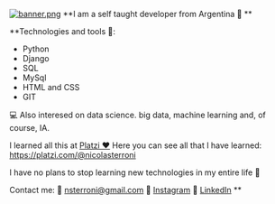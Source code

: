 <p align="center">

[![banner.png](https://i.postimg.cc/8Cx4x2Sh/banner.png)](https://postimg.cc/94ty7NzM)
**I am a self taught developer from Argentina 👋 **

**Technologies and tools 🔧:
- Python
- Django
- SQL
- MySql
- HTML and CSS
- GIT

💻 Also interesed on data science. big data, machine learning and, of course, IA.

I learned all this at [Platzi ❤](https://platzi.com/ "Platzi")
Here you can see all that I have learned: 
https://platzi.com/@nicolasterroni

I have no plans to stop learning new technologies in my entire life 🤗

Contact me:
📩 nsterroni@gmail.com
📸 [Instagram](https://www.instagram.com/nicolasterroni/ "Instagram")
💼 [LinkedIn](https://www.linkedin.com/in/nicolas-terroni-912a93192/ "LinkedIn")
**
</p>
